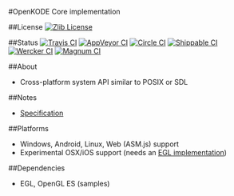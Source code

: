 #OpenKODE Core implementation

##License
[![Zlib License](http://img.shields.io/:license-zlib-blue.svg)](http://opensource.org/licenses/Zlib)

##Status
[![Travis CI](https://img.shields.io/travis/h-s-c/libKD.svg)](https://travis-ci.org/h-s-c/libKD)
[![AppVeyor CI](https://img.shields.io/appveyor/ci/h-s-c/libkd.svg)](https://ci.appveyor.com/project/h-s-c/libkd)
[![Circle CI](https://img.shields.io/circleci/project/h-s-c/libKD.svg)](https://circleci.com/gh/h-s-c/libKD)
[![Shippable CI](https://img.shields.io/shippable/54d725b35ab6cc13528b3229.svg)](https://app.shippable.com/projects/54d725b35ab6cc13528b3229)
[![Wercker CI](https://img.shields.io/wercker/ci/56ae99f5f95c85c06b0647ff.svg)](https://app.wercker.com/project/bykey/a66602fbf8c8e1c3b187ed6924b545ee)
[![Magnum CI](https://img.shields.io/magnumci/ci/72eef1b2f0a1a72b29a26fa659555fa1.svg)](https://magnum-ci.com/public/542638d0bab22cb5830b/builds)

##About
-   Cross-platform system API similar to POSIX or SDL

##Notes
-   [Specification](https://www.khronos.org/registry/kode/)

##Platforms
-   Windows, Android, Linux, Web (ASM.js) support
-   Experimental OSX/iOS support (needs an [EGL implementation](https://github.com/davidandreoletti/libegl/))

##Dependencies
-   EGL, OpenGL ES (samples)
